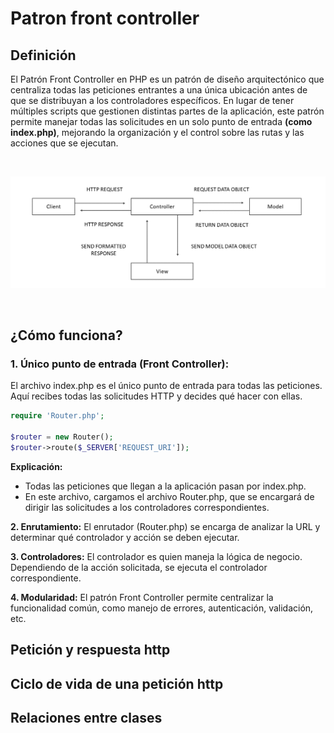 # Patron front controller
## Definición
El Patrón Front Controller en PHP es un patrón de diseño arquitectónico que centraliza todas las peticiones entrantes a una única ubicación antes de que se distribuyan a los controladores específicos. En lugar de tener múltiples scripts que gestionen distintas partes de la aplicación, este patrón permite manejar todas las solicitudes en un solo punto de entrada **(como index.php)**, mejorando la organización y el control sobre las rutas y las acciones que se ejecutan.

<br>
<p align="center">
<img src="https://github.com/juliowidmannlavadenz/curso_php_avanzado/blob/main/assets/fornt_controller.png?raw=true" alt="Imagen width="600" style />
</p>
<br>

## ¿Cómo funciona?

### **1. Único punto de entrada (Front Controller):**
El archivo index.php es el único punto de entrada para todas las peticiones. Aquí recibes todas las solicitudes HTTP y decides qué hacer con ellas.

```php
require 'Router.php'; 

$router = new Router(); 
$router->route($_SERVER['REQUEST_URI']); 
```
**Explicación:**
* Todas las peticiones que llegan a la aplicación pasan por index.php.
* En este archivo, cargamos el archivo Router.php, que se encargará de dirigir las solicitudes a los controladores correspondientes.

**2. Enrutamiento:**
El enrutador (Router.php) se encarga de analizar la URL y determinar qué controlador y acción se deben ejecutar.

**3. Controladores:**
El controlador es quien maneja la lógica de negocio. Dependiendo de la acción solicitada, se ejecuta el controlador correspondiente.

**4. Modularidad:**
El patrón Front Controller permite centralizar la funcionalidad común, como manejo de errores, autenticación, validación, etc.

## Petición y respuesta http
## Ciclo de vida de una petición http
## Relaciones entre clases




